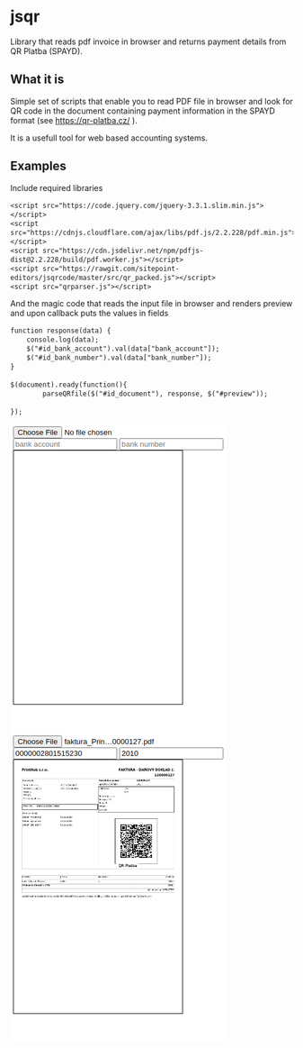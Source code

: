 # jsqr
Library that reads pdf invoice in browser and returns payment details from QR Platba (SPAYD).

## What it is
Simple set of scripts that enable you to read PDF file in browser and look for QR code
in the document containing payment information in the SPAYD format (see https://qr-platba.cz/ ).

It is a usefull tool for web based accounting systems.

## Examples

Include required libraries
```render-html
<script src="https://code.jquery.com/jquery-3.3.1.slim.min.js"></script>
<script src="https://cdnjs.cloudflare.com/ajax/libs/pdf.js/2.2.228/pdf.min.js"></script>
<script src="https://cdn.jsdelivr.net/npm/pdfjs-dist@2.2.228/build/pdf.worker.js"></script>
<script src="https://rawgit.com/sitepoint-editors/jsqrcode/master/src/qr_packed.js"></script>
<script src="qrparser.js"></script>
```

And the magic code that reads the input file in browser and renders preview and upon callback puts the values
in fields
```render-javascript
function response(data) {
    console.log(data);
    $("#id_bank_account").val(data["bank_account"]);
    $("#id_bank_number").val(data["bank_number"]);
}

$(document).ready(function(){
		parseQRfile($("#id_document"), response, $("#preview"));

});

```



![alt text](https://github.com/belda/jsqr/blob/master/screenshots/1.png?raw=true)
![alt text](https://github.com/belda/jsqr/blob/master/screenshots/2.png?raw=true)


